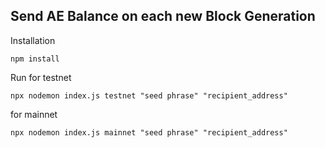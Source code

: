 ## Send AE Balance on each new Block Generation


Installation

`` npm install ``

Run
for testnet

``npx nodemon index.js testnet "seed phrase" "recipient_address"``

for mainnet

``npx nodemon index.js mainnet "seed phrase" "recipient_address"``
